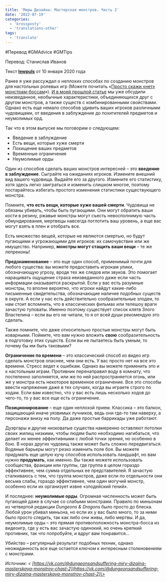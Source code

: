 ```yaml
---
title: 'Миры Дизайна: Мастерская монстров. Часть 2'
date: '2022-07-19'
categories:
  - 'krossposty'
  - 'translations-other'
tags:
  - 'translate'
---
```


#Перевод #GMAdvice #GMTips

Перевод: Станислав Иванов

Текст [**lewpuls**](https://vk.com/away.php?to=http://www.enworld.org/forum/member.php?30518-lewpuls) от 10 января 2020 года

Ранее я уже рассуждал о неплохих способах по созданию монстров для настольных ролевых игр (Можете почитать «[Просто скажи «нет» монстрам-боссам](https://vk.com/away.php?to=http%3A%2F%2Fwww.enworld.org%2Fforum%2Fcontent.php%3F5556-Boss-Monsters-I-Just-Say-No%21&cc_key=)»). [И в моей прошлой статье](https://vk.com/away.php?to=https%3A%2F%2Fwww.enworld.org%2Fthreads%2Fworlds-of-design-monster-workshop-part-i.669162%2F&cc_key=) мы уже обсудили неизведанное, необычные характеристики, объединяющихся друг с другом монстров, а также существ с комбинированными свойствами. Однако есть еще немало способов удивить ваших игроков различными чудовищами, от введения в заблуждение до похитителей предметов и неумолимых орд.

Так что в этом выпуске мы поговорим о следующем:

- Введение в заблуждение
- Есть вещи, которые хуже смерти
- Похищение ваших предметов
- Временные ограничения
- Неумолимые орды

Один из способов сделать ваших монстров интересней – это **введение в заблуждение**. Сыграйте на ожиданиях игроков. Измените внешний вид вашего чудовища. Выдайте его за другого. Измените его статистику, хотя здесь легко заиграться и изменить слишком многое, поэтому постарайтесь избегать простого изменения статистики существующего монстра.

Помните, **что есть вещи, которые хуже вашей смерти**. Чудовища не обязаны убивать, чтобы быть пугающими. Они могут обратить ваши кости в резину, ржавые монстры могут съесть невосполнимую часть обмундирования, мертвецы навсегда поглотить ваш уровень, а еще вас могут взять в плен и отобрать все.

Есть множество вещей, которые не являются смертью, но будут пугающими и угрожающими для игроков: их самочувствие или же имущество. Например, **монстры могут стащить ваши вещи** – те же лепреконы!

**Предзнаменование** – это еще один способ, применимый почти для любого существа: вы можете предоставить игрокам улики, обозначающую угрозу, вроде тех же следов или звуков. Это помогает наращивать ощущение страха неизведанного даже если часть информации оказывается раскрытой. Если у вас есть разумные монстры, то вполне вероятно, что игроки найдут какие-либо письменные свидетельства, обозначающие наличие подобных существ в округе. А если у нас есть действительно сообразительные злодеи, то нам стоит вспомнить, что в классических фильмах или телешоу враги зачастую туповаты. Именно поэтому существует список клятв Злого Властелина – если вы его не читали, то я от всей души рекомендую это сделать.

Также помните, что даже относительно простые монстры могут быть коварными. Поймите, что вам нужно вложить **свою** сообразительность в подготовку этих существ. Если вы не пытаетесь быть умным, то почему бы им быть таковыми?

**Ограничение по времени** – это классический способ из видео игр сделать монстров опаснее, чем они есть. У вас просто нет на все это времени. Стресс ведет к ошибкам. Однако вы можете применить это и к настольным играм. Противник перенаправил воду в комнату, что постепенно заполняется, или же по ней распространяется огонь, или же у монстра есть некоторое временное ограничение. Все это способы ввести напряжение даже в тех случаях, когда вы играете строго по ходам. Если вам известно, что у вас есть лишь несколько ходов до чего-то, то у вас все еще есть ограничение.

**Позиционирование** – еще один неплохой прием. Классика – это балкон, защищающий иначе уязвимых лучников, ведь они где-то там наверху, а персонажи внизу на полу. Да даже простые баррикады уже работают.

Дуэргары и другие низковатые существа намеренно оставляют потолки своих жилищ низкими, чтобы людям было необходимо нагибаться, что делает их менее эффективными с любой точки зрения, но особенно в бою. В норах других чудовищ также может быть сложно передвигаться. Водяные барьеры могут резко изменить поле боя. Вы можете придумать еще целую кучу способов использовать ландшафт, но вам нужно **продумать**, как именно. Вы также можете использовать сообщества, фракции или группы, где группа в целом гораздо эффективнее, чем сумма отдельных ее представителей. Я зачастую сталкиваюсь с тем, что группа монстров, даже если по отдельности они весьма слабы, гораздо эффективнее, чем один могучий монстр, особенно если их организует извне «злодейский гений».

И последнее: **неумолимые орды**. Огромная численность может быть пугающей даже в случае со слабыми монстрами. Правило по миньонам из четвертой редакции _Dungeons & Dragons_ было просто до блеска. Любой урон убивал миньона, но если их у вас было много, то за ними было просто следить, так как либо они живы, либо мертвы. И да, неумолимые орды – это прямая противоположность монстра-босса из видеоигр, где у есть вас зачастую одинокий, но очень крепкий противник, так что попробуйте, и вдруг вам понравится…

Убийство – регулярный результат подобных техник, однако неожиданность все еще остается ключом к интересным столкновениям с монстрами.

_Источник: < [https://vk.com/@dungeonsandsuffering-miry-dizaina-masterskaya-monstrov-chast-2](https://vk.com/@dungeonsandsuffering-miry-dizaina-masterskaya-monstrov-chast-2)\>_
